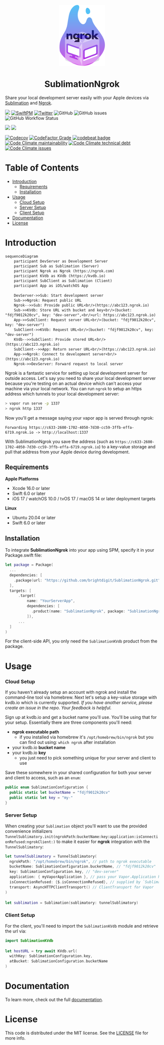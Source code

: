 <p align="center">
    <img alt="Sublimation" title="Sublimation" src="Sources/SublimationNgrok/Documentation.docc/Resources/SublimationNgrok.svg" height="200">
</p>
<h1 align="center">SublimationNgrok</h1>

Share your local development server easily with your Apple devices via [Sublimation](https://github.com/brightdigit/Sublimation) and [Ngrok](https://ngrok.com).

[![](https://img.shields.io/badge/docc-read_documentation-blue)](https://swiftpackageindex.com/brightdigit/SublimationNgrok/documentation)
[![SwiftPM](https://img.shields.io/badge/SPM-Linux%20%7C%20iOS%20%7C%20macOS%20%7C%20watchOS%20%7C%20tvOS-success?logo=swift)](https://swift.org)
[![Twitter](https://img.shields.io/badge/twitter-@brightdigit-blue.svg?style=flat)](http://twitter.com/brightdigit)
![GitHub](https://img.shields.io/github/license/brightdigit/SublimationNgrok)
![GitHub issues](https://img.shields.io/github/issues/brightdigit/SublimationNgrok)
![GitHub Workflow Status](https://img.shields.io/github/actions/workflow/status/brightdigit/SublimationNgrok/SublimationNgrok.yml?label=actions&logo=github&?branch=main)

[![](https://img.shields.io/endpoint?url=https%3A%2F%2Fswiftpackageindex.com%2Fapi%2Fpackages%2Fbrightdigit%2FSublimationNgrok%2Fbadge%3Ftype%3Dswift-versions)](https://swiftpackageindex.com/brightdigit/SublimationNgrok)
[![](https://img.shields.io/endpoint?url=https%3A%2F%2Fswiftpackageindex.com%2Fapi%2Fpackages%2Fbrightdigit%2FSublimationNgrok%2Fbadge%3Ftype%3Dplatforms)](https://swiftpackageindex.com/brightdigit/SublimationNgrok)

[![Codecov](https://img.shields.io/codecov/c/github/brightdigit/SublimationNgrok)](https://codecov.io/gh/brightdigit/SublimationNgrok)
[![CodeFactor Grade](https://img.shields.io/codefactor/grade/github/brightdigit/SublimationNgrok)](https://www.codefactor.io/repository/github/brightdigit/SublimationNgrok)
[![codebeat badge](https://codebeat.co/badges/30c1c6a6-c7f5-4c94-8e17-90d3fbd95475)](https://codebeat.co/projects/github-com-brightdigit-SublimationNgrok-main)
[![Code Climate maintainability](https://img.shields.io/codeclimate/maintainability/brightdigit/SublimationNgrok)](https://codeclimate.com/github/brightdigit/SublimationNgrok)
[![Code Climate technical debt](https://img.shields.io/codeclimate/tech-debt/brightdigit/SublimationNgrok?label=debt)](https://codeclimate.com/github/brightdigit/SublimationNgrok)
[![Code Climate issues](https://img.shields.io/codeclimate/issues/brightdigit/SublimationNgrok)](https://codeclimate.com/github/brightdigit/SublimationNgrok)

# Table of Contents

* [Introduction](#introduction)
  * [Requirements](#requirements)
  * [Installation](#installation)
* [Usage](#usage)
    * [Cloud Setup](#cloud-setup)
    * [Server Setup](#server-setup)
    * [Client Setup](#client-setup)
* [Documentation](#documentation)    
* [License](#license)

<!-- Created by https://github.com/ekalinin/github-markdown-toc -->


# Introduction

```mermaid
sequenceDiagram
    participant DevServer as Development Server
    participant Sub as Sublimation (Server)
    participant Ngrok as Ngrok (https://ngrok.com)
    participant KVdb as KVdb (https://kvdb.io)
    participant SubClient as Sublimation (Client)
    participant App as iOS/watchOS App
    
    DevServer->>Sub: Start development server
    Sub->>Ngrok: Request public URL
    Ngrok-->>Sub: Provide public URL<br/>(https://abc123.ngrok.io)
    Sub->>KVdb: Store URL with bucket and key<br/>(bucket: "fdjf9012k20cv", key: "dev-server",<br/>url: https://abc123.ngrok.io)
    App->>SubClient: Request server URL<br/>(bucket: "fdjf9012k20cv", key: "dev-server")
    SubClient->>KVdb: Request URL<br/>(bucket: "fdjf9012k20cv", key: "dev-server")
    KVdb-->>SubClient: Provide stored URL<br/>(https://abc123.ngrok.io)
    SubClient-->>App: Return server URL<br/>(https://abc123.ngrok.io)
    App->>Ngrok: Connect to development server<br/>(https://abc123.ngrok.io)
    Ngrok->>DevServer: Forward request to local server
```

Ngrok is a fantastic service for setting up local development server for outside access. Let's say you need to share your local development server because you're testing on an actual device which can't access your machine via your local network. You can run `ngrok` to setup an https address which tunnels to your local development server:

```bash
> vapor run serve -p 1337
> ngrok http 1337
```
Now you'll get a message saying your vapor app is served through ngrok:

```
Forwarding https://c633-2600-1702-4050-7d30-cc59-3ffb-effa-6719.ngrok.io -> http://localhost:1337 
```

With SublimationNgrok you save the address (such as `https://c633-2600-1702-4050-7d30-cc59-3ffb-effa-6719.ngrok.io`) to a key-value storage and pull that address from your Apple device during development.

## Requirements 

**Apple Platforms**

- Xcode 16.0 or later
- Swift 6.0 or later
- iOS 17 / watchOS 10.0 / tvOS 17 / macOS 14 or later deployment targets

**Linux**

- Ubuntu 20.04 or later
- Swift 6.0 or later

## Installation

To integrate **SublimationNgrok** into your app using SPM, specify it in your Package.swift file:

```swift    
let package = Package(
  ...
  dependencies: [
    .package(url: "https://github.com/brightdigit/SublimationNgrok.git", from: "1.0.0")
  ],
  targets: [
      .target(
          name: "YourServerApp",
          dependencies: [
            .product(name: "SublimationNgrok", package: "SublimationNgrok"), ...
          ]),
      ...
  ]
)
```

For the client-side API, you only need the `SublimationKVdb` product from the package.


# Usage

### Cloud Setup

If you haven't already setup an account with ngrok and install the command-line tool via homebrew. Next let's setup a key-value storage with kvdb.io which is currently supported. _If you have another service, please create an issue in the repo. Your feedback is helpful._ 

Sign up at kvdb.io and get a bucket name you'll use. You'll be using that for your setup. Essentially there are three components you'll need:

* **ngrok executable path**
    - if you installed via homebrew it's `/opt/homebrew/bin/ngrok` but you can find out using: `which ngrok` after installation
* your kvdb.io **bucket name**
* your kvdb.io **key**
    - you just need to pick something unique for your server and client to use

Save these somewhere in your shared configuration for both your server and client to access, such as an `enum`:

```swift
public enum SublimationConfiguration {
  public static let bucketName = "fdjf9012k20cv"
  public static let key = "my-"
}
```

### Server Setup

When creating your `Sublimation` object you'll want to use the provided convenience initializers `TunnelSublimatory.init(ngrokPath:bucketName:key:application:isConnectionRefused:ngrokClient:)` to make it easier for **ngrok** integration with the `TunnelSublimatory`:

```swift
let tunnelSublimatory = TunnelSublimatory(
  ngrokPath: "/opt/homebrew/bin/ngrok", // path to ngrok executable
  bucketName: SublimationConfiguration.bucketName, // "fdjf9012k20cv"
  key: SublimationConfiguration.key, // "dev-server"
  application: { myVaporApplication }, // pass your Vapor.Application here
  isConnectionRefused: {$.isConnectionRefused}, // supplied by `SublimationVapor`
  transport: AsyncHTTPClientTransport() // ClientTransport for Vapor
)

let sublimation = Sublimation(sublimatory: tunnelSublimatory)
```

### Client Setup

For the client, you'll need to import the `SublimationKVdb` module and retrieve the url via:

```swift
import SublimationKVdb

let hostURL = try await KVdb.url(
  withKey: SublimationConfiguration.key, 
  atBucket: SublimationConfiguration.bucketName
) 
```

# Documentation

To learn more, check out the full [documentation](https://swiftpackageindex.com/brightdigit/Ngrokit/documentation).

# License 

This code is distributed under the MIT license. See the [LICENSE](https://github.com/brightdigit/SublimationNgrok/LICENSE) file for more info.
